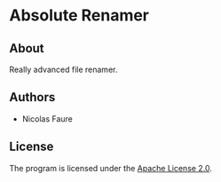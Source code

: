 # Absolute Renamer

## About
Really advanced file renamer.

## Authors
* Nicolas Faure

## License
The program is licensed under the [Apache License 2.0](http://www.apache.org/licenses/LICENSE-2.0).
